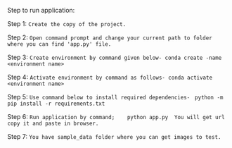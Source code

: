 Step to run application:

Step 1:
```Create the copy of the project.```

Step 2: 
```Open command prompt and change your current path to folder where you can find 'app.py' file.```

Step 3: 
```Create environment by command given below- conda create -name <environment name>```
        
Step 4: 
```Activate environment by command as follows- conda activate <environment name>```
        
Step 5: 
```Use command below to install required dependencies- ```
```python -m pip install -r requirements.txt```
  
Step 6: 
```Run application by command;    python app.py  You will get url copy it and paste in browser.```
  
Step 7: 
```You have sample_data folder where you can get images to test.```
